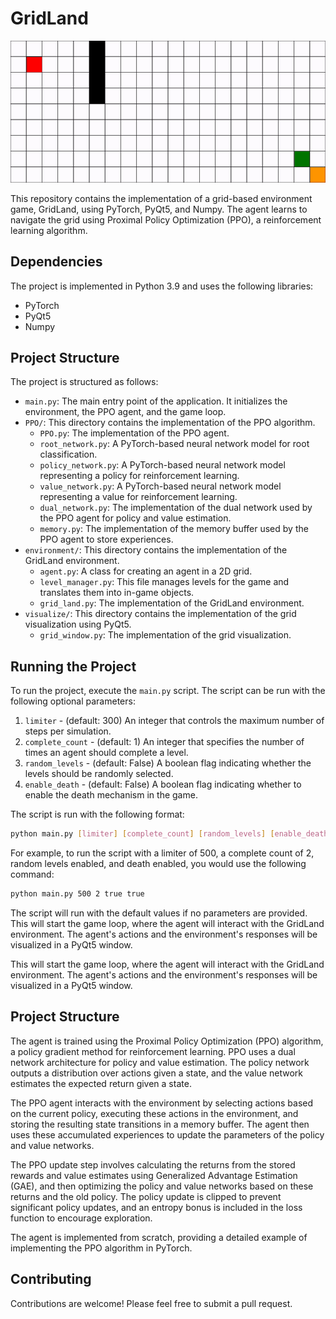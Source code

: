 # GridLand

![GridLand Game in Progress](https://github.com/CooperJRG/GridLand/blob/main/gridland_gif.gif)

This repository contains the implementation of a grid-based environment game, GridLand, using PyTorch, PyQt5, and Numpy. The agent learns to navigate the grid using Proximal Policy Optimization (PPO), a reinforcement learning algorithm.

## Dependencies

The project is implemented in Python 3.9 and uses the following libraries:

- PyTorch
- PyQt5
- Numpy

## Project Structure

The project is structured as follows:

- `main.py`: The main entry point of the application. It initializes the environment, the PPO agent, and the game loop.
- `PPO/`: This directory contains the implementation of the PPO algorithm.
  - `PPO.py`: The implementation of the PPO agent. 
  - `root_network.py`: A PyTorch-based neural network model for root classification.
  - `policy_network.py`: A PyTorch-based neural network model representing a policy for reinforcement learning.
  - `value_network.py`: A PyTorch-based neural network model representing a value for reinforcement learning.
  - `dual_network.py`: The implementation of the dual network used by the PPO agent for policy and value estimation.
  - `memory.py`: The implementation of the memory buffer used by the PPO agent to store experiences.
- `environment/`: This directory contains the implementation of the GridLand environment.
  - `agent.py`: A class for creating an agent in a 2D grid. 
  - `level_manager.py`: This file manages levels for the game and translates them into in-game objects.
  - `grid_land.py`: The implementation of the GridLand environment.
- `visualize/`: This directory contains the implementation of the grid visualization using PyQt5.
  - `grid_window.py`: The implementation of the grid visualization.

## Running the Project

To run the project, execute the `main.py` script. The script can be run with the following optional parameters:

1. `limiter` - (default: 300) An integer that controls the maximum number of steps per simulation.
2. `complete_count` - (default: 1) An integer that specifies the number of times an agent should complete a level.
3. `random_levels` - (default: False) A boolean flag indicating whether the levels should be randomly selected.
4. `enable_death` - (default: False) A boolean flag indicating whether to enable the death mechanism in the game.

The script is run with the following format:

```bash
python main.py [limiter] [complete_count] [random_levels] [enable_death]
```

For example, to run the script with a limiter of 500, a complete count of 2, random levels enabled, and death enabled, you would use the following command:

```bash
python main.py 500 2 true true
```
The script will run with the default values if no parameters are provided. This will start the game loop, where the agent will interact with the GridLand environment. The agent's actions and the environment's responses will be visualized in a PyQt5 window.

This will start the game loop, where the agent will interact with the GridLand environment. The agent's actions and the environment's responses will be visualized in a PyQt5 window.

## Project Structure

The agent is trained using the Proximal Policy Optimization (PPO) algorithm, a policy gradient method for reinforcement learning. PPO uses a dual network architecture for policy and value estimation. The policy network outputs a distribution over actions given a state, and the value network estimates the expected return given a state.

The PPO agent interacts with the environment by selecting actions based on the current policy, executing these actions in the environment, and storing the resulting state transitions in a memory buffer. The agent then uses these accumulated experiences to update the parameters of the policy and value networks.

The PPO update step involves calculating the returns from the stored rewards and value estimates using Generalized Advantage Estimation (GAE), and then optimizing the policy and value networks based on these returns and the old policy. The policy update is clipped to prevent significant policy updates, and an entropy bonus is included in the loss function to encourage exploration.

The agent is implemented from scratch, providing a detailed example of implementing the PPO algorithm in PyTorch.

## Contributing
Contributions are welcome! Please feel free to submit a pull request.
